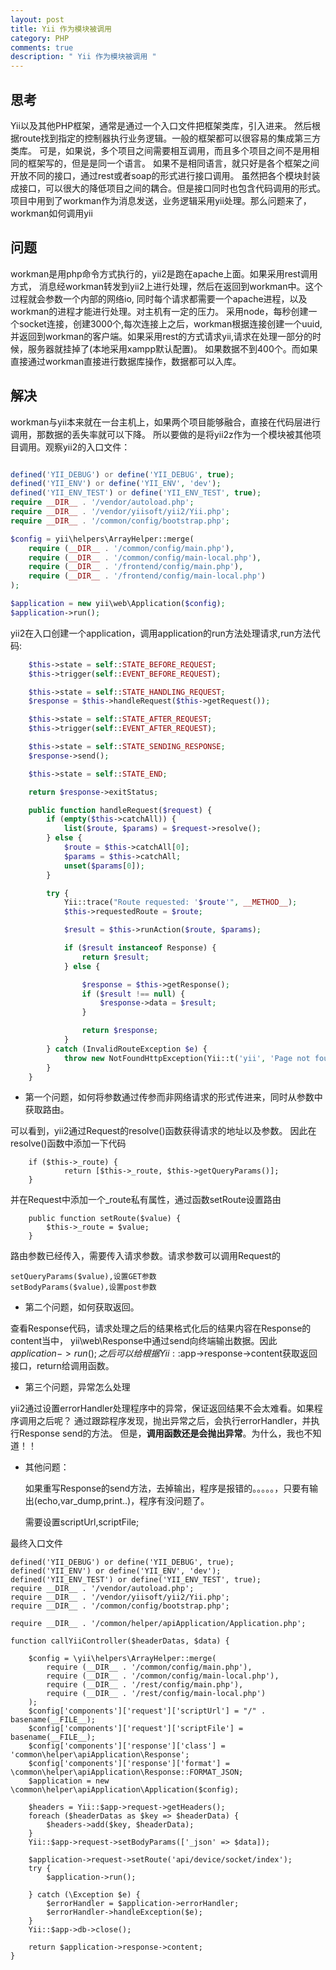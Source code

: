 ```yaml
---
layout: post
title: Yii 作为模块被调用
category: PHP
comments: true
description: " Yii 作为模块被调用 "
---
```


## 思考
Yii以及其他PHP框架，通常是通过一个入口文件把框架类库，引入进来。
然后根据route找到指定的控制器执行业务逻辑。一般的框架都可以很容易的集成第三方类库。
可是，如果说，多个项目之间需要相互调用，而且多个项目之间不是用相同的框架写的，但是是同一个语言。
如果不是相同语言，就只好是各个框架之间开放不同的接口，通过rest或者soap的形式进行接口调用。
虽然把各个模块封装成接口，可以很大的降低项目之间的耦合。但是接口同时也包含代码调用的形式。
项目中用到了workman作为消息发送，业务逻辑采用yii处理。那么问题来了，workman如何调用yii

## 问题
workman是用php命令方式执行的，yii2是跑在apache上面。如果采用rest调用方式，
消息经workman转发到yii2上进行处理，然后在返回到workman中。这个过程就会参数一个内部的网络io,
同时每个请求都需要一个apache进程，以及workman的进程才能进行处理。对主机有一定的压力。
采用node，每秒创建一个socket连接，创建3000个,每次连接上之后，workman根据连接创建一个uuid,
并返回到workman的客户端。如果采用rest的方式请求yii,请求在处理一部分的时候，服务器就挂掉了(本地采用xampp默认配置)。
如果数据不到400个。而如果直接通过workman直接进行数据库操作，数据都可以入库。

## 解决
workman与yii本来就在一台主机上，如果两个项目能够融合，直接在代码层进行调用，那数据的丢失率就可以下降。
所以要做的是将yii2z作为一个模块被其他项目调用。观察yii2的入口文件：

```php

defined('YII_DEBUG') or define('YII_DEBUG', true);
defined('YII_ENV') or define('YII_ENV', 'dev');
defined('YII_ENV_TEST') or define('YII_ENV_TEST', true);
require __DIR__ . '/vendor/autoload.php';
require __DIR__ . '/vendor/yiisoft/yii2/Yii.php';
require __DIR__ . '/common/config/bootstrap.php';

$config = yii\helpers\ArrayHelper::merge(
    require (__DIR__ . '/common/config/main.php'),
    require (__DIR__ . '/common/config/main-local.php'),
    require (__DIR__ . '/frontend/config/main.php'),
    require (__DIR__ . '/frontend/config/main-local.php')
);

$application = new yii\web\Application($config);
$application->run();

```

yii2在入口创建一个application，调用application的run方法处理请求,run方法代码:

```php
    $this->state = self::STATE_BEFORE_REQUEST;
    $this->trigger(self::EVENT_BEFORE_REQUEST);

    $this->state = self::STATE_HANDLING_REQUEST;
    $response = $this->handleRequest($this->getRequest());

    $this->state = self::STATE_AFTER_REQUEST;
    $this->trigger(self::EVENT_AFTER_REQUEST);

    $this->state = self::STATE_SENDING_RESPONSE;
    $response->send();

    $this->state = self::STATE_END;

    return $response->exitStatus;
```

```php
    public function handleRequest($request) {
        if (empty($this->catchAll)) {
            list($route, $params) = $request->resolve();
        } else {
            $route = $this->catchAll[0];
            $params = $this->catchAll;
            unset($params[0]);
        }

        try {
            Yii::trace("Route requested: '$route'", __METHOD__);
            $this->requestedRoute = $route;

            $result = $this->runAction($route, $params);

            if ($result instanceof Response) {
                return $result;
            } else {

                $response = $this->getResponse();
                if ($result !== null) {
                    $response->data = $result;
                }

                return $response;
            }
        } catch (InvalidRouteException $e) {
            throw new NotFoundHttpException(Yii::t('yii', 'Page not found.'), $e->getCode(), $e);
        }
    }
```

*   第一个问题，如何将参数通过传参而非网络请求的形式传进来，同时从参数中获取路由。

可以看到，yii2通过Request的resolve()函数获得请求的地址以及参数。
因此在resolve()函数中添加一下代码

```
    if ($this->_route) {
            return [$this->_route, $this->getQueryParams()];
    }
```

并在Request中添加一个_route私有属性，通过函数setRoute设置路由

```
    public function setRoute($value) {
        $this->_route = $value;
    }
```
路由参数已经传入，需要传入请求参数。请求参数可以调用Request的
```
setQueryParams($value),设置GET参数
setBodyParams($value),设置post参数
```

*   第二个问题，如何获取返回。

查看Response代码，请求处理之后的结果格式化后的结果内容在Response的content当中，
yii\web\Response中通过send向终端输出数据。因此$application->run();之后可以给根
据Yii::$app->response->content获取返回接口，return给调用函数。

*   第三个问题，异常怎么处理

yii2通过设置errorHandler处理程序中的异常，保证返回结果不会太难看。如果程序调用之后呢？
通过跟踪程序发现，抛出异常之后，会执行errorHandler，并执行Response send的方法。
但是，**调用函数还是会抛出异常**。为什么，我也不知道！！

*   其他问题：

    如果重写Response的send方法，去掉输出，程序是报错的。。。。。，只要有输出(echo,var_dump,print..)，程序有没问题了。

    需要设置scriptUrl,scriptFile;

最终入口文件

```
defined('YII_DEBUG') or define('YII_DEBUG', true);
defined('YII_ENV') or define('YII_ENV', 'dev');
defined('YII_ENV_TEST') or define('YII_ENV_TEST', true);
require __DIR__ . '/vendor/autoload.php';
require __DIR__ . '/vendor/yiisoft/yii2/Yii.php';
require __DIR__ . '/common/config/bootstrap.php';

require __DIR__ . '/common/helper/apiApplication/Application.php';

function callYiiController($headerDatas, $data) {

    $config = \yii\helpers\ArrayHelper::merge(
        require (__DIR__ . '/common/config/main.php'),
        require (__DIR__ . '/common/config/main-local.php'),
        require (__DIR__ . '/rest/config/main.php'),
        require (__DIR__ . '/rest/config/main-local.php')
    );
    $config['components']['request']['scriptUrl'] = "/" . basename(__FILE__);
    $config['components']['request']['scriptFile'] = basename(__FILE__);
    $config['components']['response']['class'] = 'common\helper\apiApplication\Response';
    $config['components']['response']['format'] = \common\helper\apiApplication\Response::FORMAT_JSON;
    $application = new \common\helper\apiApplication\Application($config);

    $headers = Yii::$app->request->getHeaders();
    foreach ($headerDatas as $key => $headerData) {
        $headers->add($key, $headerData);
    }
    Yii::$app->request->setBodyParams(['_json' => $data]);

    $application->request->setRoute('api/device/socket/index');
    try {
        $application->run();

    } catch (\Exception $e) {
        $errorHandler = $application->errorHandler;
        $errorHandler->handleException($e);
    }
    Yii::$app->db->close();

    return $application->response->content;
}
```



